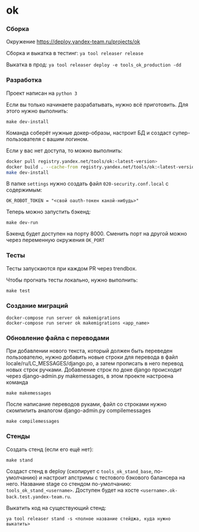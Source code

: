 # ok

### Сборка
Окружение https://deploy.yandex-team.ru/projects/ok

Сборка и выкатка в тестинг: ```ya tool releaser release```

Выкатка в прод: ```ya tool releaser deploy -e tools_ok_production -dd```

### Разработка
Проект написан на ```python 3```

Если вы только начинаете разрабатывать, нужно всё приготовить.
Для этого нужно выполнить:
```
make dev-install
```
Команда соберёт нужные докер-образы, настроит БД и создаст супер-пользователя с вашим логином.

Если у вас нет доступа, то можно выполнить:
```bash
docker pull registry.yandex.net/tools/ok:<latest-version>
docker build . --cache-from registry.yandex.net/tools/ok:<latest-version>
make dev-install
```

В папке `settings` нужно создать файл `020-security.conf.local` с содержимым:
```
OK_ROBOT_TOKEN = "<свой oauth-токен какой-нибудь>"
```

Теперь можно запустить бэкенд: 
```
make dev-run
```

Бэкенд будет доступен на порту 8000. 
Сменить порт на другой можно через переменную окружения `OK_PORT`


### Тесты
Тесты запускаются при каждом PR через trendbox.

Чтобы прогнать тесты локально, нужно выполнить:
```
make test
```


### Создание миграций
```
docker-compose run server ok makemigrations
docker-compose run server ok makemigrations <app_name>
```


### Обновление файла с переводами
При добавлении нового текста, который должен быть переведен пользователю, нужно добавить новые строки для перевода
в файл locale/ru/LC_MESSAGES/django.po, а затем прописать в него перевод новых строк ручками.
Добавление строк по доке django происходит через django-admin.py makemessages, в этом проекте настроена команда
```
make makemessages
```
После написание переводов руками, файл со строками нужно скомпилить аналогом django-admin.py compilemessages
```
make compilemessages
```


### Стенды
Создать стенд (если его ещё нет):
```
make stand
```
Создаст стенд в deploy (скопирует с `tools_ok_stand_base`, по-умолчанию) и настроит апстримы с тестового 
бэкового балансера на него. Название stage со стендом по-умолчанию: `tools_ok_stand_<username>`. 
Доступен будет на хосте `<username>.ok-back.test.yandex-team.ru`.

Выкатить код на существующий стенд:
```
ya tool releaser stand -s <полное название стейджа, куда нужно выкатить>
```

